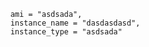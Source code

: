 
        ami = "asdsada",
        instance_name = "dasdasdasd",
        instance_type = "asdsada"
        